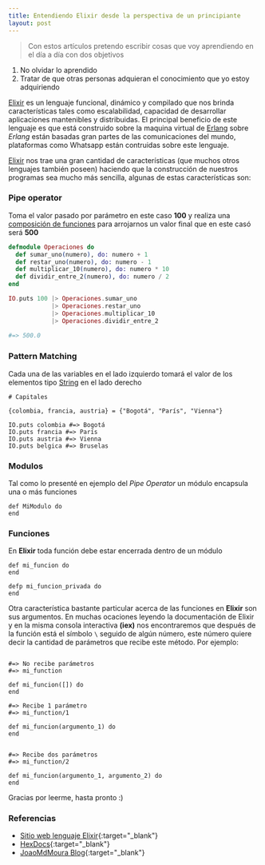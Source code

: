 ```yaml
---
title: Entendiendo Elixir desde la perspectiva de un principiante
layout: post
---
```


> Con estos artículos pretendo escribir cosas que voy aprendiendo en el día a día con dos objetivos
1. No olvidar lo aprendido
2. Tratar de que otras personas adquieran el conocimiento que yo estoy adquiriendo

[Elixir](http://elixir-lang.org) es un lenguaje funcional, dinámico y compilado que nos brinda características tales como escalabilidad, capacidad de desarrollar aplicaciones mantenibles y distribuidas.
El principal beneficio de este lenguaje es que está construido sobre la maquina virtual de [Erlang](http://www.erlang.org) sobre *Erlang* están basadas gran partes de las comunicaciones del mundo, plataformas como Whatsapp están contruidas sobre este lenguaje.

[Elixir](http://elixir-lang.org) nos trae una gran cantidad de características (que muchos otros lenguajes también poseen) haciendo que la construcción de nuestros programas sea mucho más sencilla, algunas de estas características son:

### Pipe operator

Toma el valor pasado por parámetro en este caso **100** y realiza una [composición de funciones](https://es.wikipedia.org/wiki/Función_compuesta) para arrojarnos un valor final que en este casó será **500**

```elixir
defmodule Operaciones do
  def sumar_uno(numero), do: numero + 1
  def restar_uno(numero), do: numero - 1
  def multiplicar_10(numero), do: numero * 10
  def dividir_entre_2(numero), do: numero / 2
end

IO.puts 100 |> Operaciones.sumar_uno
            |> Operaciones.restar_uno
            |> Operaciones.multiplicar_10
            |> Operaciones.dividir_entre_2
						
#=> 500.0
```

### Pattern Matching

Cada una de las variables en el lado izquierdo tomará el valor de los elementos tipo [String](https://hexdocs.pm/elixir/String.html#content) en el lado derecho

```
# Capitales

{colombia, francia, austria} = {"Bogotá", "París", "Vienna"}

IO.puts colombia #=> Bogotá
IO.puts francia #=> París
IO.puts austria #=> Vienna
IO.puts belgica #=> Bruselas
```

### Modulos

Tal como lo presenté en ejemplo del *Pipe Operator* un módulo encapsula una o más funciones

```
def MiModulo do
end
```

### Funciones 
En **Elixir** toda función debe estar encerrada dentro de un módulo

```
def mi_funcion do
end

defp mi_funcion_privada do
end
```

Otra característica bastante particular acerca de las funciones en **Elixir** son sus argumentos. En muchas ocaciones leyendo la documentación de Elixir y en la misma consola interactiva **(iex)** nos encontraremos que después de la función está el símbolo ```\``` seguido de algún número, este número quiere decir la cantidad de parámetros que recibe este método. Por ejemplo:

```

#=> No recibe parámetros
#=> mi_function

def mi_funcion([]) do
end

#=> Recibe 1 parámetro
#=> mi_function/1

def mi_funcion(argumento_1) do
end


#=> Recibe dos parámetros
#=> mi_function/2

def mi_funcion(argumento_1, argumento_2) do
end

```

Gracias por leerme, hasta pronto :)

### Referencias
* [Sitio web lenguaje Elixir](http://elixir-lang.org/){:target="_blank"}
* [HexDocs](https://hexdocs.pm/elixir/Kernel.html){:target="_blank"}
* [JoaoMdMoura Blog](http://joaomdmoura.com/){:target="_blank"}